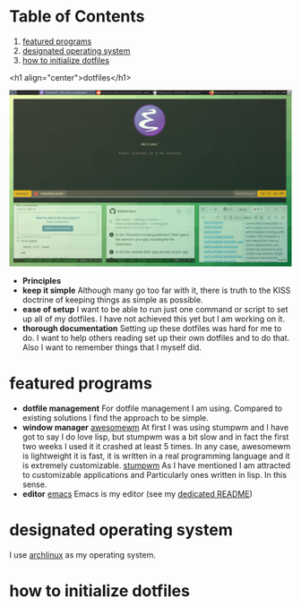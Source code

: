 # Table of Contents

1.  [featured programs](#org6551c31)
2.  [designated operating system](#orgb1454d3)
3.  [how to initialize dotfiles](#orgd2e4dc9)

<div class="html" id="orgb17d1d2">
<p>
&lt;h1 align="center"&gt;dotfiles&lt;/h1&gt;
</p>

</div>

![img](Pictures/awesomewm-showcase_20241217_160959.png "My typical destop environment display")

- **Principles**
-   **keep it simple**
    Although many go too far with it, there is truth to the
    KISS doctrine of keeping things as simple as possible.
-   **ease of setup**
    I want to be able to run just one command or script to set up
    all of my dotfiles.  I have not achieved this yet but I am working on it.
-   **thorough documentation**
    Setting up these dotfiles was hard for me to do.  I want to
    help others reading set up their own dotfiles and to do that.  Also I want to
    remember things that I myself did.


<a id="org6551c31"></a>

# featured programs

-   **dotfile management**
    For dotfile management I am using.  Compared to existing
    solutions I find the approach to be simple.
-   **window manager**
    [awesomewm](https://awesomewm.org/) At first I was using stumpwm and I have got to say I do love lisp,
    but stumpwm was a bit slow and in fact the first two weeks I used it it
    crashed at least 5 times.  In any case, awesomewm is lightweight it is fast,
    it is written in a real programming language and it is extremely customizable.
    [stumpwm](https://stumpwm.github.io/) As I have mentioned I am attracted to customizable applications and
    Particularly ones written in lisp.  In this sense.
-   **editor**
    [emacs](https://www.gnu.org/software/emacs/) Emacs is my editor (see my [dedicated README](./dot_config/emacs/README.md))


<a id="orgb1454d3"></a>

# designated operating system

I use [archlinux](https://archlinux.org/) as my operating system.


<a id="orgd2e4dc9"></a>

# how to initialize dotfiles

